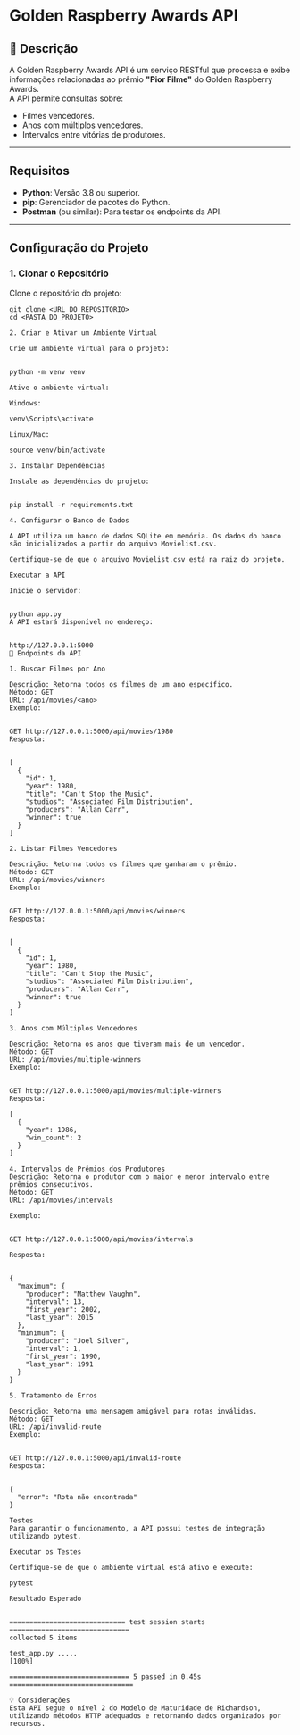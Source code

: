 # Golden Raspberry Awards API

## 📖 **Descrição**
A Golden Raspberry Awards API é um serviço RESTful que processa e exibe informações relacionadas ao prêmio **"Pior Filme"** do Golden Raspberry Awards.  
A API permite consultas sobre:
- Filmes vencedores.
- Anos com múltiplos vencedores.
- Intervalos entre vitórias de produtores.

---

##  **Requisitos**
- **Python**: Versão 3.8 ou superior.
- **pip**: Gerenciador de pacotes do Python.
- **Postman** (ou similar): Para testar os endpoints da API.

---

##  **Configuração do Projeto**

### **1. Clonar o Repositório**
Clone o repositório do projeto:
```
git clone <URL_DO_REPOSITORIO>
cd <PASTA_DO_PROJETO>

2. Criar e Ativar um Ambiente Virtual

Crie um ambiente virtual para o projeto:


python -m venv venv

Ative o ambiente virtual:

Windows:

venv\Scripts\activate

Linux/Mac:

source venv/bin/activate

3. Instalar Dependências

Instale as dependências do projeto:


pip install -r requirements.txt

4. Configurar o Banco de Dados

A API utiliza um banco de dados SQLite em memória. Os dados do banco são inicializados a partir do arquivo Movielist.csv.

Certifique-se de que o arquivo Movielist.csv está na raiz do projeto.

Executar a API

Inicie o servidor:


python app.py
A API estará disponível no endereço:


http://127.0.0.1:5000
📡 Endpoints da API

1. Buscar Filmes por Ano

Descrição: Retorna todos os filmes de um ano específico.
Método: GET
URL: /api/movies/<ano>
Exemplo:


GET http://127.0.0.1:5000/api/movies/1980
Resposta:


[
  {
    "id": 1,
    "year": 1980,
    "title": "Can't Stop the Music",
    "studios": "Associated Film Distribution",
    "producers": "Allan Carr",
    "winner": true
  }
]

2. Listar Filmes Vencedores

Descrição: Retorna todos os filmes que ganharam o prêmio.
Método: GET
URL: /api/movies/winners
Exemplo:


GET http://127.0.0.1:5000/api/movies/winners
Resposta:


[
  {
    "id": 1,
    "year": 1980,
    "title": "Can't Stop the Music",
    "studios": "Associated Film Distribution",
    "producers": "Allan Carr",
    "winner": true
  }
]

3. Anos com Múltiplos Vencedores

Descrição: Retorna os anos que tiveram mais de um vencedor.
Método: GET
URL: /api/movies/multiple-winners
Exemplo:


GET http://127.0.0.1:5000/api/movies/multiple-winners
Resposta:

[
  {
    "year": 1986,
    "win_count": 2
  }
]

4. Intervalos de Prêmios dos Produtores
Descrição: Retorna o produtor com o maior e menor intervalo entre prêmios consecutivos.
Método: GET
URL: /api/movies/intervals

Exemplo:


GET http://127.0.0.1:5000/api/movies/intervals

Resposta:


{
  "maximum": {
    "producer": "Matthew Vaughn",
    "interval": 13,
    "first_year": 2002,
    "last_year": 2015
  },
  "minimum": {
    "producer": "Joel Silver",
    "interval": 1,
    "first_year": 1990,
    "last_year": 1991
  }
}

5. Tratamento de Erros

Descrição: Retorna uma mensagem amigável para rotas inválidas.
Método: GET
URL: /api/invalid-route
Exemplo:


GET http://127.0.0.1:5000/api/invalid-route
Resposta:


{
  "error": "Rota não encontrada"
}

Testes
Para garantir o funcionamento, a API possui testes de integração utilizando pytest.

Executar os Testes

Certifique-se de que o ambiente virtual está ativo e execute:

pytest

Resultado Esperado


============================= test session starts ==============================
collected 5 items

test_app.py .....                                                      [100%]

============================== 5 passed in 0.45s ===============================

💡 Considerações
Esta API segue o nível 2 do Modelo de Maturidade de Richardson, utilizando métodos HTTP adequados e retornando dados organizados por recursos.